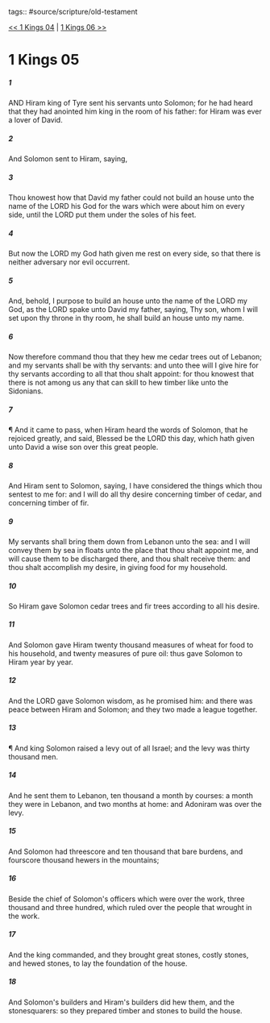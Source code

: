 tags:: #source/scripture/old-testament

[<< 1 Kings 04](old-testament/11_1_Kings/1_Kings_04.md) | [1 Kings 06 >>](old-testament/11_1_Kings/1_Kings_06.md)

# 1 Kings 05

##### 1

AND Hiram king of Tyre sent his servants unto Solomon; for he had heard that they had anointed him king in the room of his father: for Hiram was ever a lover of David.

##### 2

And Solomon sent to Hiram, saying,

##### 3

Thou knowest how that David my father could not build an house unto the name of the LORD his God for the wars which were about him on every side, until the LORD put them under the soles of his feet.

##### 4

But now the LORD my God hath given me rest on every side, so that there is neither adversary nor evil occurrent.

##### 5

And, behold, I purpose to build an house unto the name of the LORD my God, as the LORD spake unto David my father, saying, Thy son, whom I will set upon thy throne in thy room, he shall build an house unto my name.

##### 6

Now therefore command thou that they hew me cedar trees out of Lebanon; and my servants shall be with thy servants: and unto thee will I give hire for thy servants according to all that thou shalt appoint: for thou knowest that there is not among us any that can skill to hew timber like unto the Sidonians.

##### 7

¶ And it came to pass, when Hiram heard the words of Solomon, that he rejoiced greatly, and said, Blessed be the LORD this day, which hath given unto David a wise son over this great people.

##### 8

And Hiram sent to Solomon, saying, I have considered the things which thou sentest to me for: and I will do all thy desire concerning timber of cedar, and concerning timber of fir.

##### 9

My servants shall bring them down from Lebanon unto the sea: and I will convey them by sea in floats unto the place that thou shalt appoint me, and will cause them to be discharged there, and thou shalt receive them: and thou shalt accomplish my desire, in giving food for my household.

##### 10

So Hiram gave Solomon cedar trees and fir trees according to all his desire.

##### 11

And Solomon gave Hiram twenty thousand measures of wheat for food to his household, and twenty measures of pure oil: thus gave Solomon to Hiram year by year.

##### 12

And the LORD gave Solomon wisdom, as he promised him: and there was peace between Hiram and Solomon; and they two made a league together.

##### 13

¶ And king Solomon raised a levy out of all Israel; and the levy was thirty thousand men.

##### 14

And he sent them to Lebanon, ten thousand a month by courses: a month they were in Lebanon, and two months at home: and Adoniram was over the levy.

##### 15

And Solomon had threescore and ten thousand that bare burdens, and fourscore thousand hewers in the mountains;

##### 16

Beside the chief of Solomon's officers which were over the work, three thousand and three hundred, which ruled over the people that wrought in the work.

##### 17

And the king commanded, and they brought great stones, costly stones, and hewed stones, to lay the foundation of the house.

##### 18

And Solomon's builders and Hiram's builders did hew them, and the stonesquarers: so they prepared timber and stones to build the house.
